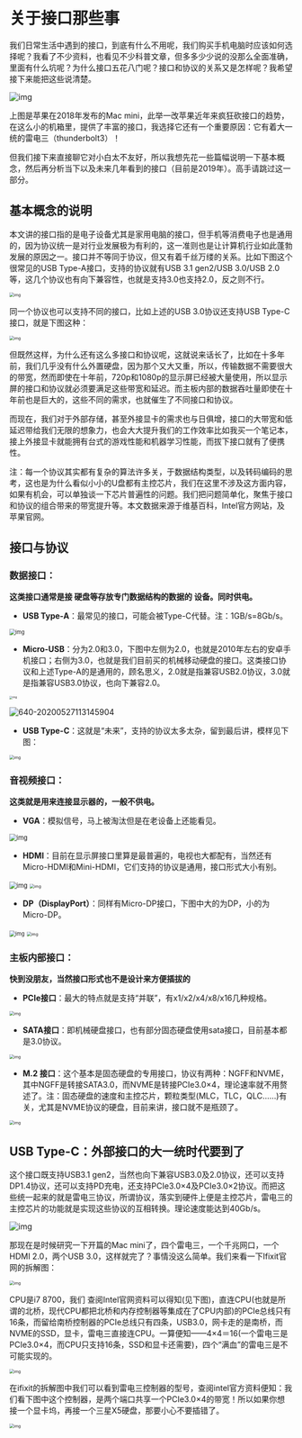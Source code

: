 # 关于接口那些事

我们日常生活中遇到的接口，到底有什么不用呢，我们购买手机电脑时应该如何选择呢？我看了不少资料，也看见不少科普文章，但多多少少说的没那么全面准确，里面有什么坑呢？为什么接口五花八门呢？接口和协议的关系又是怎样呢？我希望接下来能把这些说清楚。

![img](关于接口那些事.assets/640-20200527110925535.jpeg)

上图是苹果在2018年发布的Mac mini，此举一改苹果近年来疯狂砍接口的趋势，在这么小的机箱里，提供了丰富的接口，我选择它还有一个重要原因：它有着大一统的雷电三（thunderbolt3）！

但我们接下来直接聊它对小白太不友好，所以我想先花一些篇幅说明一下基本概念，然后再分析当下以及未来几年看到的接口（目前是2019年）。高手请跳过这一部分。


## 基本概念的说明

本文讲的接口指的是电子设备尤其是家用电脑的接口，但手机等消费电子也是通用的，因为协议统一是对行业发展极为有利的，这一准则也是让计算机行业如此蓬勃发展的原因之一。接口并不等同于协议，但又有着千丝万缕的关系。比如下图这个很常见的USB Type-A接口，支持的协议就有USB 3.1 gen2/USB 3.0/USB 2.0等，这几个协议也有向下兼容性，也就是支持3.0也支持2.0，反之则不行。

<img src="关于接口那些事.assets/640-20200527110925553.jpeg" alt="img" style="zoom:50%;" />

同一个协议也可以支持不同的接口，比如上述的USB 3.0协议还支持USB Type-C 接口，就是下图这种：

<img src="关于接口那些事.assets/640.jpeg" alt="img" style="zoom:50%;" />


但既然这样，为什么还有这么多接口和协议呢，这就说来话长了，比如在十多年前，我们几乎没有什么外置硬盘，因为那个又大又重，所以，传输数据不需要很大的带宽，然而即使在十年前，720p和1080p的显示屏已经被大量使用，所以显示屏的接口和协议就必须要满足这些带宽和延迟。而主板内部的数据吞吐量即使在十年前也是巨大的，这些不同的需求，也就催生了不同接口和协议。

而现在，我们对于外部存储，甚至外接显卡的需求也与日俱增，接口的大带宽和低延迟带给我们无限的想象力，也会大大提升我们的工作效率比如我买一个笔记本，接上外接显卡就能拥有台式的游戏性能和机器学习性能，而拔下接口就有了便携性。


注：每一个协议其实都有复杂的算法许多关，于数据结构类型，以及转码编码的思考，这也是为什么看似小小的U盘都有主控芯片，我们在这里不涉及这方面内容，如果有机会，可以单独谈一下芯片普遍性的问题。我们把问题简单化，聚焦于接口和协议的组合带来的带宽提升等。本文数据来源于维基百科，Intel官方网站，及苹果官网。


## 接口与协议

###  数据接口：

**这类接口通常是接 硬盘等存放专门数据结构的数据的 设备。同时供电。**

- **USB Type-A**：最常见的接口，可能会被Type-C代替。注：1GB/s=8Gb/s。

<img src="关于接口那些事.assets/640-20200527110925539-0548965.jpeg" alt="img" style="zoom: 67%;" />



- **Micro-USB**：分为2.0和3.0，下图中左侧为2.0，也就是2010年左右的安卓手机接口；右侧为3.0，也就是我们目前买的机械移动硬盘的接口。这类接口协议和上述Type-A的是通用的，顾名思义，2.0就是指兼容USB2.0协议，3.0就是指兼容USB3.0协议，也向下兼容2.0。

<img src="关于接口那些事.assets/640-20200527110925562.jpeg" alt="img" style="zoom:33%;" />

![640-20200527113145904](关于接口那些事.assets/640-20200527113145904.jpeg)

- **USB Type-C**：这就是“未来”，支持的协议太多太杂，留到最后讲，模样见下图：

<img src="关于接口那些事.assets/640.jpeg" alt="img" style="zoom: 50%;" />



### 音视频接口：

**这类就是用来连接显示器的，一般不供电。**



- **VGA**：模拟信号，马上被淘汰但是在老设备上还能看见。

<img src="关于接口那些事.assets/640-20200527110925523.jpeg" alt="img" style="zoom: 80%;" />

- **HDMI**：目前在显示屏接口里算是最普遍的，电视也大都配有，当然还有Micro-HDMI和Mini-HDMI，它们支持的协议是通用，接口形式大小有别。

<img src="关于接口那些事.assets/640-20200527110925539.jpeg" alt="img" style="zoom: 80%;" />

<img src="关于接口那些事.assets/640-20200527110925557.jpeg" alt="img" style="zoom: 50%;" />



- **DP（DisplayPort）**：同样有Micro-DP接口，下图中大的为DP，小的为Micro-DP。

  

<img src="关于接口那些事.assets/640-20200527110925555.jpeg" alt="img" style="zoom:67%;" />

<img src="关于接口那些事.assets/640-20200527110925560.jpeg" alt="img" style="zoom: 50%;" />



### 主板内部接口：

**快到没朋友，当然接口形式也不是设计来方便插拔的**


- **PCIe接口**：最大的特点就是支持“并联”，有x1/x2/x4/x8/x16几种规格。

<img src="关于接口那些事.assets/640-20200527110925586.jpeg" alt="img" style="zoom: 50%;" />


- **SATA接口**：即机械硬盘接口，也有部分固态硬盘使用sata接口，目前基本都是3.0协议。

<img src="https://mmbiz.qpic.cn/mmbiz_jpg/Cwiafoqq2kOY0lwesbjku5btHvl67Vnj03fN8Nu8whBhSxrL6TZQo4O1DXKvDicmrGwBdBFicib8Ds39jN6XjCdKWQ/640?wx_fmt=jpeg&amp;wxfrom=5&amp;wx_lazy=1&amp;wx_co=1" alt="img" style="zoom:50%;" />


- **M.2 接口**：这个基本是固态硬盘的专用接口，协议有两种：NGFF和NVME，其中NGFF是转接SATA3.0，而NVME是转接PCIe3.0×4，理论速率就不用赘述了。注：固态硬盘的速度和主控芯片，颗粒类型(MLC，TLC，QLC……)有关，尤其是NVME协议的硬盘，目前来讲，接口就不是瓶颈了。



<img src="关于接口那些事.assets/640-20200527110925583.jpeg" alt="img" style="zoom:50%;" />



## USB Type-C：外部接口的大一统时代要到了

这个接口既支持USB3.1 gen2，当然也向下兼容USB3.0及2.0协议，还可以支持DP1.4协议，还可以支持PD充电，还支持PCIe3.0×4及PCIe3.0×2协议。而把这些统一起来的就是雷电三协议，所谓协议，落实到硬件上便是主控芯片，雷电三的主控芯片的功能就是实现这些协议的互相转换。理论速度能达到40Gb/s。

![img](关于接口那些事.assets/640-20200527110925568.jpeg)

那现在是时候研究一下开篇的Mac mini了，四个雷电三，一个千兆网口，一个HDMI 2.0，两个USB 3.0，这样就完了？事情没这么简单。我们来看一下Ifixit官网的拆解图：

<img src="关于接口那些事.assets/640-20200527110925580.jpeg" alt="img" style="zoom:50%;" />

CPU是i7 8700，我们 查阅Intel官网资料可以得知(见下图)，直连CPU(也就是所谓的北桥，现代CPU都把北桥和内存控制器等集成在了CPU内部)的PCIe总线只有16条，而留给南桥控制器的PCIe总线只有四条，USB3.0，网卡走的是南桥，而NVME的SSD，显卡，雷电三直接连CPU。一算便知——4×4＝16(一个雷电三是PCIe3.0×4，而CPU只支持16条，SSD和显卡还需要)，四个“满血”的雷电三是不可能实现的。

<img src="关于接口那些事.assets/640-20200527110925614.jpeg" alt="img" style="zoom:50%;" />

在ifixit的拆解图中我们可以看到雷电三控制器的型号，查阅intel官方资料便知：我们看下图中这个控制器，是两个端口共享一个PCIe3.0×4的带宽！所以如果你想接一个显卡坞，再接一个三星X5硬盘，那要小心不要插错了。

<img src="关于接口那些事.assets/640-20200527110925656.jpeg" alt="img" style="zoom:50%;" />